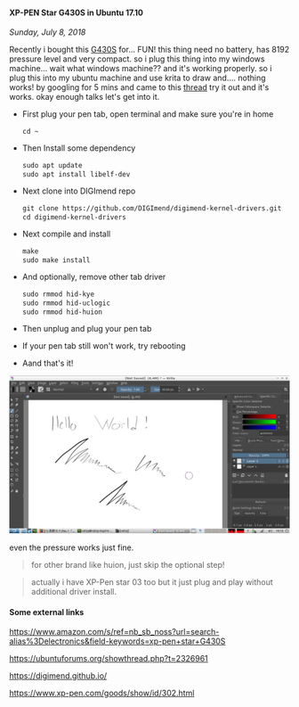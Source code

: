 #### XP-PEN Star G430S in Ubuntu 17.10
_Sunday, July 8, 2018_

Recently i bought this [G430S](https://www.amazon.com/s/ref=nb_sb_noss?url=search-alias%3Delectronics&field-keywords=xp-pen+star+G430S) 
for... FUN! this thing need no battery, has 8192 
pressure level and very compact. so i plug this thing into my windows machine... 
wait what windows machine?? and it's working properly. so i plug this into my 
ubuntu machine and use krita to draw and.... nothing works! by googling for 5 
mins and came to this [thread](https://ubuntuforums.org/showthread.php?t=2326961) 
try it out and it's works. okay enough talks let's get into it.

* First plug your pen tab, open terminal and make sure you're in home
	```
	cd ~
	```

* Then Install some dependency
	```
	sudo apt update
	sudo apt install libelf-dev
	```

* Next clone into DIGImend repo
	```
	git clone https://github.com/DIGImend/digimend-kernel-drivers.git
	cd digimend-kernel-drivers
	```

* Next compile and install
	```
	make
	sudo make install
	```

* And optionally, remove other tab driver
	```
	sudo rmmod hid-kye
	sudo rmmod hid-uclogic
	sudo rmmod hid-huion
	```

* Then unplug and plug your pen tab
* If your pen tab still won't work, try rebooting
* Aand that's it!

<div class="row">
    <div class="col-sm-2"></div>
    <div class="col-sm-8">
        <div class="img-thumbnail">
            <img class="img-fluid" loading="lazy" src="./posts/2018-07-08-xp-pen-star-g430s-in-ubuntu-1710/1.jpg" alt="img">
        </div>
    </div>
    <div class="col-sm-2"></div>
</div>

even the pressure works just fine.

> for other brand like huion, just skip the optional step!

> actually i have XP-Pen star 03 too but it just plug and play without additional driver install.

#### Some external links
<https://www.amazon.com/s/ref=nb_sb_noss?url=search-alias%3Delectronics&field-keywords=xp-pen+star+G430S>

<https://ubuntuforums.org/showthread.php?t=2326961>

<https://digimend.github.io/>

<https://www.xp-pen.com/goods/show/id/302.html>
